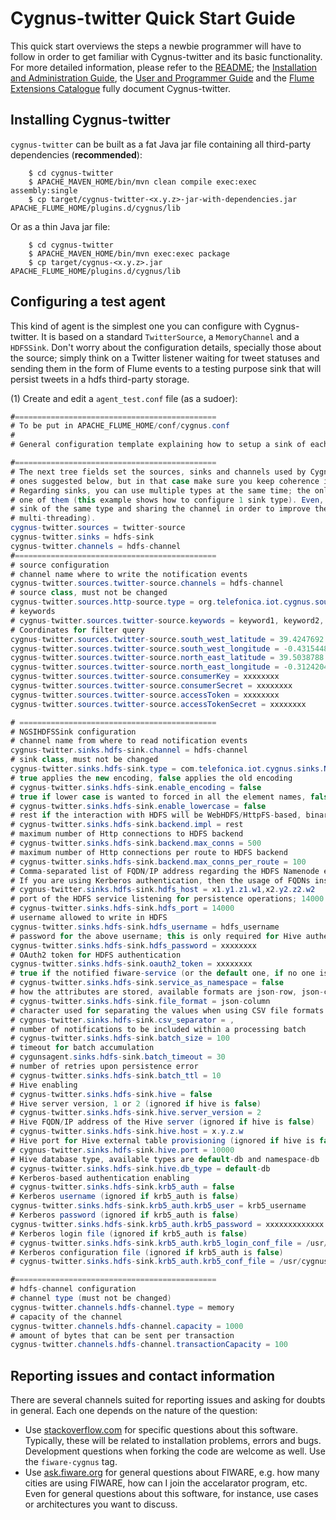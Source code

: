 # Cygnus-twitter Quick Start Guide
This quick start overviews the steps a newbie programmer will have to follow in order to get familiar with Cygnus-twitter and its basic functionality. For more detailed information, please refer to the [README](https://github.com/telefonicaid/fiware-cygnus/blob/master/README.md); the [Installation and Administration Guide](installation_and_administration_guide/introduction.md), the [User and Programmer Guide](user_and_programmer_guide/README.md) and the [Flume Extensions Catalogue](flume_extensions_catalogue/introduction.md) fully document Cygnus-twitter.

## Installing Cygnus-twitter
`cygnus-twitter` can be built as a fat Java jar file containing all third-party dependencies (**recommended**):

```
    $ cd cygnus-twitter
    $ APACHE_MAVEN_HOME/bin/mvn clean compile exec:exec assembly:single
    $ cp target/cygnus-twitter-<x.y.z>-jar-with-dependencies.jar APACHE_FLUME_HOME/plugins.d/cygnus/lib
```
Or as a thin Java jar file:

```
    $ cd cygnus-twitter
    $ APACHE_MAVEN_HOME/bin/mvn exec:exec package
    $ cp target/cygnus-<x.y.z>.jar APACHE_FLUME_HOME/plugins.d/cygnus/lib
```

## Configuring a test agent

This kind of agent is the simplest one you can configure with Cygnus-twitter. It is based on a standard `TwitterSource`, a `MemoryChannel` and a `HDFSSink`. Don't worry about the configuration details, specially those about the source; simply think on a Twitter listener waiting for tweet statuses and sending them in the form of Flume events to a testing purpose sink that will persist tweets in a hdfs third-party storage.

(1) Create and edit a `agent_test.conf` file (as a sudoer):

```Java
#=============================================
# To be put in APACHE_FLUME_HOME/conf/cygnus.conf
#
# General configuration template explaining how to setup a sink of each of HDFS.

#=============================================
# The next tree fields set the sources, sinks and channels used by Cygnus-twitter. You could use different names than the
# ones suggested below, but in that case make sure you keep coherence in properties names along the configuration file.
# Regarding sinks, you can use multiple types at the same time; the only requirement is to provide a channel for each
# one of them (this example shows how to configure 1 sink type). Even, you can define more than one
# sink of the same type and sharing the channel in order to improve the performance (this is like having
# multi-threading).
cygnus-twitter.sources = twitter-source
cygnus-twitter.sinks = hdfs-sink
cygnus-twitter.channels = hdfs-channel
#=============================================
# source configuration
# channel name where to write the notification events
cygnus-twitter.sources.twitter-source.channels = hdfs-channel
# source class, must not be changed
cygnus-twitter.sources.http-source.type = org.telefonica.iot.cygnus.sources.TwitterSource
# keywords
# cygnus-twitter.sources.twitter-source.keywords = keyword1, keyword2, keyword3
# Coordinates for filter query
cygnus-twitter.sources.twitter-source.south_west_latitude = 39.4247692
cygnus-twitter.sources.twitter-source.south_west_longitude = -0.4315448
cygnus-twitter.sources.twitter-source.north_east_latitude = 39.5038788
cygnus-twitter.sources.twitter-source.north_east_longitude = -0.3124204
cygnus-twitter.sources.twitter-source.consumerKey = xxxxxxxx
cygnus-twitter.sources.twitter-source.consumerSecret = xxxxxxxx
cygnus-twitter.sources.twitter-source.accessToken = xxxxxxxx
cygnus-twitter.sources.twitter-source.accessTokenSecret = xxxxxxxx

# ============================================
# NGSIHDFSSink configuration
# channel name from where to read notification events
cygnus-twitter.sinks.hdfs-sink.channel = hdfs-channel
# sink class, must not be changed
cygnus-twitter.sinks.hdfs-sink.type = com.telefonica.iot.cygnus.sinks.NGSIHDFSSink
# true applies the new encoding, false applies the old encoding
# cygnus-twitter.sinks.hdfs-sink.enable_encoding = false
# true if lower case is wanted to forced in all the element names, false otherwise
# cygnus-twitter.sinks.hdfs-sink.enable_lowercase = false
# rest if the interaction with HDFS will be WebHDFS/HttpFS-based, binary if based on the Hadoop API
# cygnus-twitter.sinks.hdfs-sink.backend.impl = rest
# maximum number of Http connections to HDFS backend
# cygnus-twitter.sinks.hdfs-sink.backend.max_conns = 500
# maximum number of Http connections per route to HDFS backend
# cygnus-twitter.sinks.hdfs-sink.backend.max_conns_per_route = 100
# Comma-separated list of FQDN/IP address regarding the HDFS Namenode endpoints
# If you are using Kerberos authentication, then the usage of FQDNs instead of IP addresses is mandatory
# cygnus-twitter.sinks.hdfs-sink.hdfs_host = x1.y1.z1.w1,x2.y2.z2.w2
# port of the HDFS service listening for persistence operations; 14000 for httpfs, 50070 for webhdfs
# cygnus-twitter.sinks.hdfs-sink.hdfs_port = 14000
# username allowed to write in HDFS
cygnus-twitter.sinks.hdfs-sink.hdfs_username = hdfs_username
# password for the above username; this is only required for Hive authentication
cygnus-twitter.sinks.hdfs-sink.hdfs_password = xxxxxxxx
# OAuth2 token for HDFS authentication
cygnus-twitter.sinks.hdfs-sink.oauth2_token = xxxxxxxx
# true if the notified fiware-service (or the default one, if no one is notified) is used as the HDFS namespace, false otherwise
# cygnus-twitter.sinks.hdfs-sink.service_as_namespace = false
# how the attributes are stored, available formats are json-row, json-column, csv-row and csv-column
# cygnus-twitter.sinks.hdfs-sink.file_format = json-column
# character used for separating the values when using CSV file formats
# cygnus-twitter.sinks.hdfs-sink.csv_separator = ,
# number of notifications to be included within a processing batch
# cygnus-twitter.sinks.hdfs-sink.batch_size = 100
# timeout for batch accumulation
# cygunsagent.sinks.hdfs-sink.batch_timeout = 30
# number of retries upon persistence error
# cygnus-twitter.sinks.hdfs-sink.batch_ttl = 10
# Hive enabling
# cygnus-twitter.sinks.hdfs-sink.hive = false
# Hive server version, 1 or 2 (ignored if hive is false)
# cygnus-twitter.sinks.hdfs-sink.hive.server_version = 2
# Hive FQDN/IP address of the Hive server (ignored if hive is false)
# cygnus-twitter.sinks.hdfs-sink.hive.host = x.y.z.w
# Hive port for Hive external table provisioning (ignored if hive is false)
# cygnus-twitter.sinks.hdfs-sink.hive.port = 10000
# Hive database type, available types are default-db and namespace-db
# cygnus-twitter.sinks.hdfs-sink.hive.db_type = default-db
# Kerberos-based authentication enabling
# cygnus-twitter.sinks.hdfs-sink.krb5_auth = false
# Kerberos username (ignored if krb5_auth is false)
cygnus-twitter.sinks.hdfs-sink.krb5_auth.krb5_user = krb5_username
# Kerberos password (ignored if krb5_auth is false)
cygnus-twitter.sinks.hdfs-sink.krb5_auth.krb5_password = xxxxxxxxxxxxx
# Kerberos login file (ignored if krb5_auth is false)
# cygnus-twitter.sinks.hdfs-sink.krb5_auth.krb5_login_conf_file = /usr/cygnus/conf/krb5_login.conf
# Kerberos configuration file (ignored if krb5_auth is false)
# cygnus-twitter.sinks.hdfs-sink.krb5_auth.krb5_conf_file = /usr/cygnus/conf/krb5.conf

#=============================================
# hdfs-channel configuration
# channel type (must not be changed)
cygnus-twitter.channels.hdfs-channel.type = memory
# capacity of the channel
cygnus-twitter.channels.hdfs-channel.capacity = 1000
# amount of bytes that can be sent per transaction
cygnus-twitter.channels.hdfs-channel.transactionCapacity = 100
```

## Reporting issues and contact information
There are several channels suited for reporting issues and asking for doubts in general. Each one depends on the nature of the question:

* Use [stackoverflow.com](http://stackoverflow.com) for specific questions about this software. Typically, these will be related to installation problems, errors and bugs. Development questions when forking the code are welcome as well. Use the `fiware-cygnus` tag.
* Use [ask.fiware.org](https://ask.fiware.org/questions/) for general questions about FIWARE, e.g. how many cities are using FIWARE, how can I join the accelarator program, etc. Even for general questions about this software, for instance, use cases or architectures you want to discuss.
